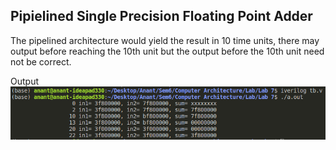 ## Pipielined Single Precision Floating Point Adder

The pipelined architecture would yield the result in 10 time units, there may output before reaching the 10th unit but the output before the 10th unit need not be correct.

Output
![Screenshot](./Screenshot.png)